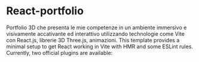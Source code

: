 # React-portfolio
Portfolio 3D che presenta le mie competenze in un ambiente immersivo e visivamente accativante ed interattivo utilizzando technologie come Vite con React.js, librerie 3D Three.js, animazioni.
This template provides a minimal setup to get React working in Vite with HMR and some ESLint rules.
Currently, two official plugins are available:

